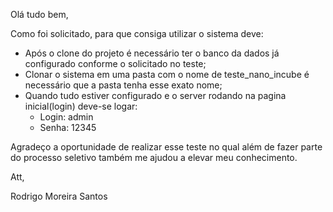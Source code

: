 Olá tudo bem,

Como foi solicitado, para que consiga utilizar o sistema deve:

- Após o clone do projeto é necessário ter o banco da dados já configurado conforme o solicitado no teste;
- Clonar o sistema em uma pasta com o nome de teste_nano_incube é necessário que a pasta tenha esse exato nome;
- Quando tudo estiver configurado e o server rodando na pagina inicial(login) deve-se logar:
  - Login: admin
  - Senha: 12345
  
 Agradeço a oportunidade de realizar esse teste no qual além de fazer parte do processo seletivo também me ajudou a elevar meu conhecimento.
 
 Att,
 
 Rodrigo Moreira Santos
